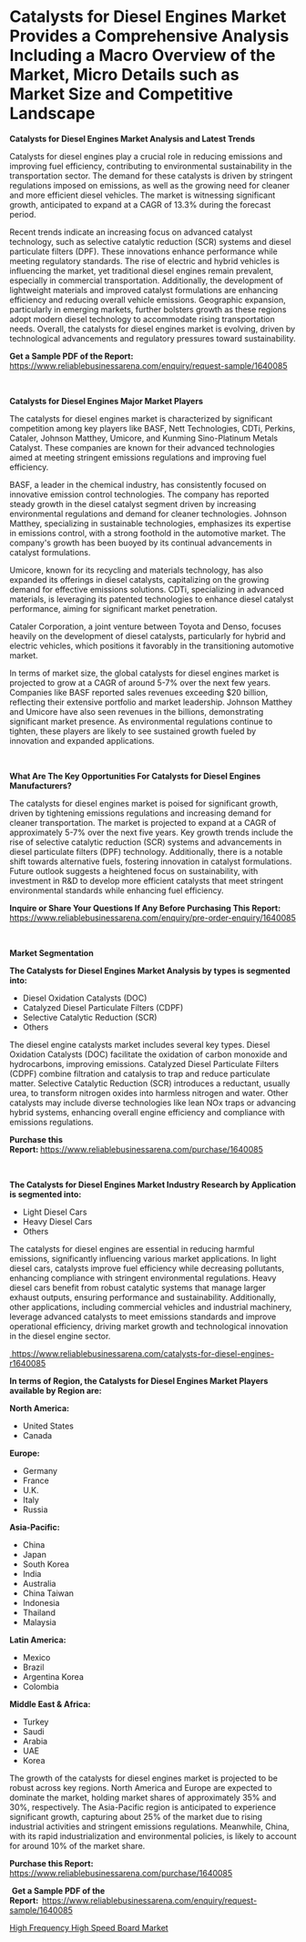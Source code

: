 <p><h1>Catalysts for Diesel Engines Market Provides a Comprehensive Analysis Including a Macro Overview of the Market, Micro Details such as Market Size and Competitive Landscape</h1></p><p><strong>Catalysts for Diesel Engines Market Analysis and Latest Trends</strong></p>
<p><p>Catalysts for diesel engines play a crucial role in reducing emissions and improving fuel efficiency, contributing to environmental sustainability in the transportation sector. The demand for these catalysts is driven by stringent regulations imposed on emissions, as well as the growing need for cleaner and more efficient diesel vehicles. The market is witnessing significant growth, anticipated to expand at a CAGR of 13.3% during the forecast period. </p><p>Recent trends indicate an increasing focus on advanced catalyst technology, such as selective catalytic reduction (SCR) systems and diesel particulate filters (DPF). These innovations enhance performance while meeting regulatory standards. The rise of electric and hybrid vehicles is influencing the market, yet traditional diesel engines remain prevalent, especially in commercial transportation. Additionally, the development of lightweight materials and improved catalyst formulations are enhancing efficiency and reducing overall vehicle emissions. Geographic expansion, particularly in emerging markets, further bolsters growth as these regions adopt modern diesel technology to accommodate rising transportation needs. Overall, the catalysts for diesel engines market is evolving, driven by technological advancements and regulatory pressures toward sustainability.</p></p>
<p><strong>Get a Sample PDF of the Report:&nbsp;</strong> <a href="https://www.reliablebusinessarena.com/enquiry/request-sample/1640085?utm_campaign=1841&utm_medium=2&utm_source=Github&utm_content=ia&utm_term=08032025&utm_id=catalysts-for-diesel-engines">https://www.reliablebusinessarena.com/enquiry/request-sample/1640085</a></p>
<p>&nbsp;</p>
<p><strong>Catalysts for Diesel Engines Major Market Players</strong></p>
<p><p>The catalysts for diesel engines market is characterized by significant competition among key players like BASF, Nett Technologies, CDTi, Perkins, Cataler, Johnson Matthey, Umicore, and Kunming Sino-Platinum Metals Catalyst. These companies are known for their advanced technologies aimed at meeting stringent emissions regulations and improving fuel efficiency.</p><p>BASF, a leader in the chemical industry, has consistently focused on innovative emission control technologies. The company has reported steady growth in the diesel catalyst segment driven by increasing environmental regulations and demand for cleaner technologies. Johnson Matthey, specializing in sustainable technologies, emphasizes its expertise in emissions control, with a strong foothold in the automotive market. The company's growth has been buoyed by its continual advancements in catalyst formulations.</p><p>Umicore, known for its recycling and materials technology, has also expanded its offerings in diesel catalysts, capitalizing on the growing demand for effective emissions solutions. CDTi, specializing in advanced materials, is leveraging its patented technologies to enhance diesel catalyst performance, aiming for significant market penetration.</p><p>Cataler Corporation, a joint venture between Toyota and Denso, focuses heavily on the development of diesel catalysts, particularly for hybrid and electric vehicles, which positions it favorably in the transitioning automotive market.</p><p>In terms of market size, the global catalysts for diesel engines market is projected to grow at a CAGR of around 5-7% over the next few years. Companies like BASF reported sales revenues exceeding $20 billion, reflecting their extensive portfolio and market leadership. Johnson Matthey and Umicore have also seen revenues in the billions, demonstrating significant market presence. As environmental regulations continue to tighten, these players are likely to see sustained growth fueled by innovation and expanded applications.</p></p>
<p>&nbsp;</p>
<p><strong>What Are The Key Opportunities For Catalysts for Diesel Engines Manufacturers?</strong></p>
<p><p>The catalysts for diesel engines market is poised for significant growth, driven by tightening emissions regulations and increasing demand for cleaner transportation. The market is projected to expand at a CAGR of approximately 5-7% over the next five years. Key growth trends include the rise of selective catalytic reduction (SCR) systems and advancements in diesel particulate filters (DPF) technology. Additionally, there is a notable shift towards alternative fuels, fostering innovation in catalyst formulations. Future outlook suggests a heightened focus on sustainability, with investment in R&D to develop more efficient catalysts that meet stringent environmental standards while enhancing fuel efficiency.</p></p>
<p><strong>Inquire or Share Your Questions If Any Before Purchasing This Report:</strong> <a href="https://www.reliablebusinessarena.com/enquiry/pre-order-enquiry/1640085?utm_campaign=1841&utm_medium=2&utm_source=Github&utm_content=ia&utm_term=08032025&utm_id=catalysts-for-diesel-engines">https://www.reliablebusinessarena.com/enquiry/pre-order-enquiry/1640085</a></p>
<p>&nbsp;</p>
<p><strong>Market Segmentation</strong></p>
<p><strong>The Catalysts for Diesel Engines Market Analysis by types is segmented into:</strong></p>
<p><ul><li>Diesel Oxidation Catalysts (DOC)</li><li>Catalyzed Diesel Particulate Filters (CDPF)</li><li>Selective Catalytic Reduction (SCR)</li><li>Others</li></ul></p>
<p><p>The diesel engine catalysts market includes several key types. Diesel Oxidation Catalysts (DOC) facilitate the oxidation of carbon monoxide and hydrocarbons, improving emissions. Catalyzed Diesel Particulate Filters (CDPF) combine filtration and catalysis to trap and reduce particulate matter. Selective Catalytic Reduction (SCR) introduces a reductant, usually urea, to transform nitrogen oxides into harmless nitrogen and water. Other catalysts may include diverse technologies like lean NOx traps or advancing hybrid systems, enhancing overall engine efficiency and compliance with emissions regulations.</p></p>
<p><strong>Purchase this Report:&nbsp;</strong><a href="https://www.reliablebusinessarena.com/purchase/1640085?utm_campaign=1841&utm_medium=2&utm_source=Github&utm_content=ia&utm_term=08032025&utm_id=catalysts-for-diesel-engines">https://www.reliablebusinessarena.com/purchase/1640085</a></p>
<p>&nbsp;</p>
<p><strong>The Catalysts for Diesel Engines Market Industry Research by Application is segmented into:</strong></p>
<p><ul><li>Light Diesel Cars</li><li>Heavy Diesel Cars</li><li>Others</li></ul></p>
<p><p>The catalysts for diesel engines are essential in reducing harmful emissions, significantly influencing various market applications. In light diesel cars, catalysts improve fuel efficiency while decreasing pollutants, enhancing compliance with stringent environmental regulations. Heavy diesel cars benefit from robust catalytic systems that manage larger exhaust outputs, ensuring performance and sustainability. Additionally, other applications, including commercial vehicles and industrial machinery, leverage advanced catalysts to meet emissions standards and improve operational efficiency, driving market growth and technological innovation in the diesel engine sector.</p></p>
<p><a href="https://www.reliablebusinessarena.com/catalysts-for-diesel-engines-r1640085?utm_campaign=1841&utm_medium=2&utm_source=Github&utm_content=ia&utm_term=08032025&utm_id=catalysts-for-diesel-engines">&nbsp;https://www.reliablebusinessarena.com/catalysts-for-diesel-engines-r1640085</a></p>
<p><strong>In terms of Region, the Catalysts for Diesel Engines Market Players available by Region are:</strong></p>
<p>
    <p> <strong> North America: </strong>
        <ul>
            <li>United States</li>
            <li>Canada</li>
        </ul>
        </p> 
    <p> <strong> Europe: </strong>
        <ul>
            <li>Germany</li>
            <li>France</li>
            <li>U.K.</li>
            <li>Italy</li>
            <li>Russia</li>
        </ul>
        </p> 
    <p> <strong> Asia-Pacific: </strong>
        <ul>
            <li>China</li>
            <li>Japan</li>
            <li>South Korea</li>
            <li>India</li>
            <li>Australia</li>
            <li>China Taiwan</li>
            <li>Indonesia</li>
            <li>Thailand</li>
            <li>Malaysia</li>
        </ul>
        </p> 
    <p> <strong> Latin America: </strong>
        <ul>
            <li>Mexico</li>
            <li>Brazil</li>
            <li>Argentina Korea</li>
            <li>Colombia</li>
        </ul>
        </p> 
    <p> <strong> Middle East & Africa: </strong>
        <ul>
            <li>Turkey</li>
            <li>Saudi</li>
            <li>Arabia</li>
            <li>UAE</li>
            <li>Korea</li>
        </ul>
    </p>
    </p>
<p><p>The growth of the catalysts for diesel engines market is projected to be robust across key regions. North America and Europe are expected to dominate the market, holding market shares of approximately 35% and 30%, respectively. The Asia-Pacific region is anticipated to experience significant growth, capturing about 25% of the market due to rising industrial activities and stringent emissions regulations. Meanwhile, China, with its rapid industrialization and environmental policies, is likely to account for around 10% of the market share.</p></p>
<p><strong>Purchase this Report: </strong><a href="https://www.reliablebusinessarena.com/purchase/1640085?utm_campaign=1841&utm_medium=2&utm_source=Github&utm_content=ia&utm_term=08032025&utm_id=catalysts-for-diesel-engines">https://www.reliablebusinessarena.com/purchase/1640085</a></p>
<p>&nbsp;<strong>Get a Sample PDF of the Report:&nbsp;&nbsp;</strong><a href="https://www.reliablebusinessarena.com/enquiry/request-sample/1640085?utm_campaign=1841&utm_medium=2&utm_source=Github&utm_content=ia&utm_term=08032025&utm_id=catalysts-for-diesel-engines">https://www.reliablebusinessarena.com/enquiry/request-sample/1640085</a></p>
<p><strong></strong></p>
<p><p><a href="https://github.com/gdfhhhj/Market-Research-Report-List-7/blob/main/high-frequency-high-speed-board-market.md?utm_campaign=1841&utm_medium=2&utm_source=Github&utm_content=ia&utm_term=08032025&utm_id=catalysts-for-diesel-engines">High Frequency High Speed Board Market</a></p></p>